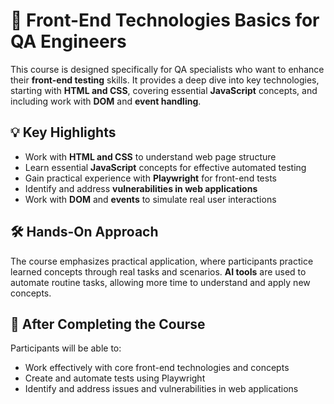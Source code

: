 # 🌟 Front-End Technologies Basics for QA Engineers

This course is designed specifically for QA specialists who want to enhance their **front-end testing** skills. It provides a deep dive into key technologies, starting with **HTML and CSS**, covering essential **JavaScript** concepts, and including work with **DOM** and **event handling**.

## 💡 Key Highlights

- Work with **HTML and CSS** to understand web page structure  
- Learn essential **JavaScript** concepts for effective automated testing  
- Gain practical experience with **Playwright** for front-end tests  
- Identify and address **vulnerabilities in web applications**  
- Work with **DOM** and **events** to simulate real user interactions  

## 🛠️ Hands-On Approach

The course emphasizes practical application, where participants practice learned concepts through real tasks and scenarios. **AI tools** are used to automate routine tasks, allowing more time to understand and apply new concepts.

## 🎯 After Completing the Course

Participants will be able to:  
- Work effectively with core front-end technologies and concepts  
- Create and automate tests using Playwright  
- Identify and address issues and vulnerabilities in web applications
